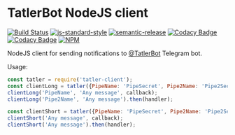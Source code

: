 # TatlerBot NodeJS client

[![Build Status](https://travis-ci.org/nordluf/tatler-client.svg?branch=master)](https://travis-ci.org/nordluf/tatler-client)
[![js-standard-style](https://img.shields.io/badge/code%20style-standard-brightgreen.svg)](http://standardjs.com/)
[![semantic-release](https://img.shields.io/badge/semver-semantic%20release-e10079.svg)](https://github.com/semantic-release/semantic-release)
[![Codacy Badge](https://api.codacy.com/project/badge/Grade/abeaa6ecaeed41feb173a0a74fd1966e)](https://www.codacy.com/app/nordluf/tatler-client?utm_source=github.com&amp;utm_medium=referral&amp;utm_content=nordluf/tatler-client&amp;utm_campaign=Badge_Grade)
[![Codacy Badge](https://api.codacy.com/project/badge/Coverage/abeaa6ecaeed41feb173a0a74fd1966e)](https://www.codacy.com/app/nordluf/tatler-client?utm_source=github.com&utm_medium=referral&utm_content=nordluf/tatler-client&utm_campaign=Badge_Coverage)
[![NPM](https://nodei.co/npm/tatler-client.png)](https://nodei.co/npm/tatler-client/)

NodeJS client for sending notifications to [@TatlerBot](https://t.me/tatlerbot) Telegram bot. 

Usage:
```javascript
const tatler = require('tatler-client');
const clientLong = tatler({PipeName: 'PipeSecret', Pipe2Name: 'Pipe2Secret', ...});
clientLong('PipeName', 'Any message', callback);
clientLong('Pipe2Name', 'Any message').then(handler);

const clientShort = tatler({PipeName: 'PipeSecret', Pipe2Name: 'Pipe2Secret', ...}, 'PipeName');
clientShort('Any message', callback);
clientShort('Any message').then(handler);
```